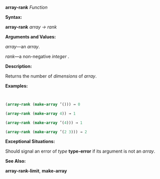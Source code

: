 **array-rank** *Function* 



**Syntax:** 



**array-rank** *array → rank* 



**Arguments and Values:** 



*array*—an *array*. 



*rank*—a non-negative *integer* . 



**Description:** 



Returns the number of *dimensions* of *array*. 



**Examples:**
```lisp
 

(array-rank (make-array ’())) → 0 

(array-rank (make-array 4)) → 1 

(array-rank (make-array ’(4))) → 1 

(array-rank (make-array ’(2 3))) → 2 


```
**Exceptional Situations:** 



Should signal an error of *type* **type-error** if its argument is not an *array*. 



**See Also:** 



**array-rank-limit**, **make-array** 



